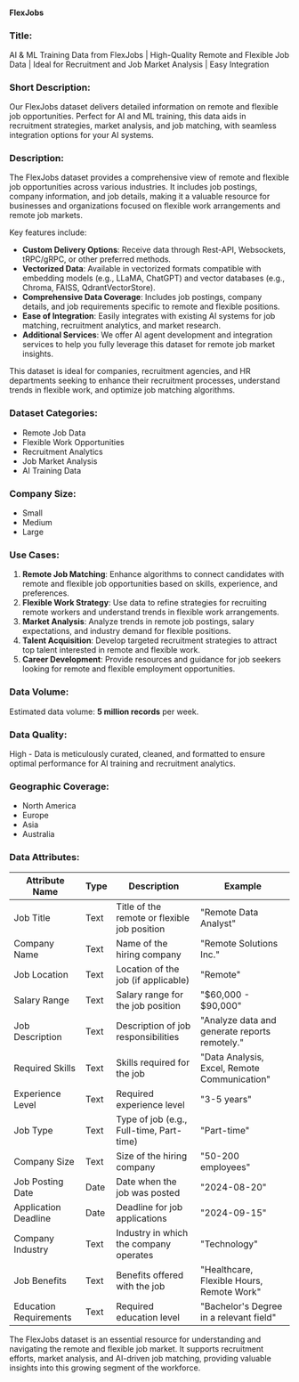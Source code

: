 #### FlexJobs

### Title:
AI & ML Training Data from FlexJobs | High-Quality Remote and Flexible Job Data | Ideal for Recruitment and Job Market Analysis | Easy Integration

### Short Description:
Our FlexJobs dataset delivers detailed information on remote and flexible job opportunities. Perfect for AI and ML training, this data aids in recruitment strategies, market analysis, and job matching, with seamless integration options for your AI systems.

### Description:
The FlexJobs dataset provides a comprehensive view of remote and flexible job opportunities across various industries. It includes job postings, company information, and job details, making it a valuable resource for businesses and organizations focused on flexible work arrangements and remote job markets.

Key features include:
- **Custom Delivery Options**: Receive data through Rest-API, Websockets, tRPC/gRPC, or other preferred methods.
- **Vectorized Data**: Available in vectorized formats compatible with embedding models (e.g., LLaMA, ChatGPT) and vector databases (e.g., Chroma, FAISS, QdrantVectorStore).
- **Comprehensive Data Coverage**: Includes job postings, company details, and job requirements specific to remote and flexible positions.
- **Ease of Integration**: Easily integrates with existing AI systems for job matching, recruitment analytics, and market research.
- **Additional Services**: We offer AI agent development and integration services to help you fully leverage this dataset for remote job market insights.

This dataset is ideal for companies, recruitment agencies, and HR departments seeking to enhance their recruitment processes, understand trends in flexible work, and optimize job matching algorithms.

### Dataset Categories:
- Remote Job Data
- Flexible Work Opportunities
- Recruitment Analytics
- Job Market Analysis
- AI Training Data

### Company Size:
- Small
- Medium
- Large

### Use Cases:
1. **Remote Job Matching**: Enhance algorithms to connect candidates with remote and flexible job opportunities based on skills, experience, and preferences.
2. **Flexible Work Strategy**: Use data to refine strategies for recruiting remote workers and understand trends in flexible work arrangements.
3. **Market Analysis**: Analyze trends in remote job postings, salary expectations, and industry demand for flexible positions.
4. **Talent Acquisition**: Develop targeted recruitment strategies to attract top talent interested in remote and flexible work.
5. **Career Development**: Provide resources and guidance for job seekers looking for remote and flexible employment opportunities.

### Data Volume:
Estimated data volume: **5 million records** per week.

### Data Quality:
High - Data is meticulously curated, cleaned, and formatted to ensure optimal performance for AI training and recruitment analytics.

### Geographic Coverage:
- North America
- Europe
- Asia
- Australia

### Data Attributes:

| Attribute Name          | Type    | Description                                         | Example                                      |
|-------------------------|---------|-----------------------------------------------------|----------------------------------------------|
| Job Title               | Text    | Title of the remote or flexible job position       | "Remote Data Analyst"                        |
| Company Name            | Text    | Name of the hiring company                         | "Remote Solutions Inc."                      |
| Job Location            | Text    | Location of the job (if applicable)                | "Remote"                                     |
| Salary Range            | Text    | Salary range for the job position                  | "$60,000 - $90,000"                          |
| Job Description         | Text    | Description of job responsibilities                 | "Analyze data and generate reports remotely."|
| Required Skills         | Text    | Skills required for the job                        | "Data Analysis, Excel, Remote Communication" |
| Experience Level        | Text    | Required experience level                          | "3-5 years"                                  |
| Job Type                | Text    | Type of job (e.g., Full-time, Part-time)            | "Part-time"                                  |
| Company Size            | Text    | Size of the hiring company                         | "50-200 employees"                           |
| Job Posting Date        | Date    | Date when the job was posted                       | "2024-08-20"                                 |
| Application Deadline    | Date    | Deadline for job applications                      | "2024-09-15"                                 |
| Company Industry        | Text    | Industry in which the company operates              | "Technology"                                |
| Job Benefits            | Text    | Benefits offered with the job                      | "Healthcare, Flexible Hours, Remote Work"    |
| Education Requirements  | Text    | Required education level                           | "Bachelor's Degree in a relevant field"      |

The FlexJobs dataset is an essential resource for understanding and navigating the remote and flexible job market. It supports recruitment efforts, market analysis, and AI-driven job matching, providing valuable insights into this growing segment of the workforce.